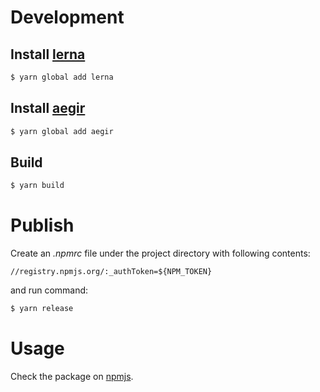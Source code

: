 
# Development

## Install [lerna](https://github.com/lerna/lerna)
```sh
$ yarn global add lerna
```

## Install [aegir](https://github.com/ipfs/aegir)
```sh
$ yarn global add aegir
```

## Build
```sh
$ yarn build
```

# Publish

Create an *.npmrc* file under the project directory with following contents:
```
//registry.npmjs.org/:_authToken=${NPM_TOKEN}
```

and run command:
```sh
$ yarn release
```

# Usage

Check the package on [npmjs](https://www.npmjs.com/package/@decooio/sdk).
